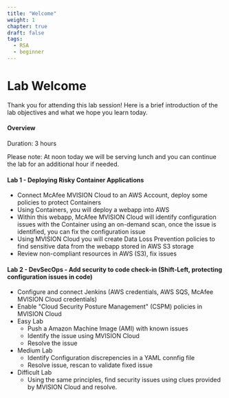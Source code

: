 ```yaml
---
title: "Welcome"
weight: 1
chapter: true
draft: false
tags:
  - RSA
  - beginner
---
```


# Lab Welcome

Thank you for attending this lab session! Here is a brief introduction of the lab objectives and what we hope you learn today. 

#### Overview
Duration: 3 hours

Please note: At noon today we will be serving lunch and you can continue the lab for an additional hour if needed.  

#### Lab 1 - Deploying Risky Container Applications
- Connect McAfee MVISION Cloud to an AWS Account, deploy some policies to protect Containers
- Using Containers, you will deploy a webapp into AWS
- Within this webapp, McAfee MVISION Cloud will identify configuration issues with the Container using an on-demand scan, once the issue is identified, you can fix the configuration issue
- Using MVISION Cloud you will create Data Loss Prevention policies to find sensitive data from the webapp stored in AWS S3 storage 
- Review non-compliant resources in AWS (S3), fix issues

#### Lab 2 - DevSecOps - Add security to code check-in (Shift-Left, protecting configuration issues in code)
- Configure and connect Jenkins (AWS credentials, AWS SQS, McAfee MVISION Cloud credentials)   
- Enable "Cloud Security Posture Management" (CSPM) policies in MVISION Cloud
- Easy Lab
  - Push a Amazon Machine Image (AMI) with known issues
  - Identify the issue using MVISION Cloud 
  - Resolve the issue
- Medium Lab 
  - Identify Configuration discrepencies in a YAML connfig file
  - Resolve issue, rescan to validate fixed issue
- Difficult Lab 
  - Using the same principles, find security issues using clues provided by MVISION Cloud and resolve. 

